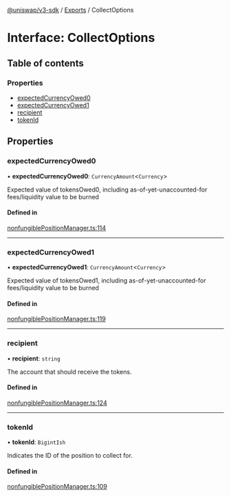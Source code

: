 [@uniswap/v3-sdk](../README.md) / [Exports](../modules.md) / CollectOptions

# Interface: CollectOptions

## Table of contents

### Properties

- [expectedCurrencyOwed0](CollectOptions.md#expectedcurrencyowed0)
- [expectedCurrencyOwed1](CollectOptions.md#expectedcurrencyowed1)
- [recipient](CollectOptions.md#recipient)
- [tokenId](CollectOptions.md#tokenid)

## Properties

### expectedCurrencyOwed0

• **expectedCurrencyOwed0**: `CurrencyAmount`\<`Currency`\>

Expected value of tokensOwed0, including as-of-yet-unaccounted-for fees/liquidity value to be burned

#### Defined in

[nonfungiblePositionManager.ts:114](https://github.com/Uniswap/v3-sdk/blob/08a7c05/src/nonfungiblePositionManager.ts#L114)

___

### expectedCurrencyOwed1

• **expectedCurrencyOwed1**: `CurrencyAmount`\<`Currency`\>

Expected value of tokensOwed1, including as-of-yet-unaccounted-for fees/liquidity value to be burned

#### Defined in

[nonfungiblePositionManager.ts:119](https://github.com/Uniswap/v3-sdk/blob/08a7c05/src/nonfungiblePositionManager.ts#L119)

___

### recipient

• **recipient**: `string`

The account that should receive the tokens.

#### Defined in

[nonfungiblePositionManager.ts:124](https://github.com/Uniswap/v3-sdk/blob/08a7c05/src/nonfungiblePositionManager.ts#L124)

___

### tokenId

• **tokenId**: `BigintIsh`

Indicates the ID of the position to collect for.

#### Defined in

[nonfungiblePositionManager.ts:109](https://github.com/Uniswap/v3-sdk/blob/08a7c05/src/nonfungiblePositionManager.ts#L109)

